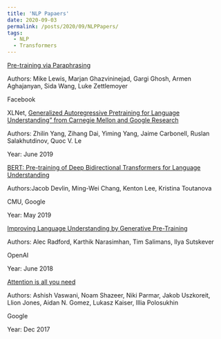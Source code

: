 ```yaml
---
title: 'NLP Papaers'
date: 2020-09-03
permalink: /posts/2020/09/NLPPapers/
tags:
  - NLP
  - Transformers
---
```



[Pre-training via Paraphrasing](https://arxiv.org/abs/2006.15020)

Authors: Mike Lewis, Marjan Ghazvininejad, Gargi Ghosh, Armen Aghajanyan, Sida Wang, Luke Zettlemoyer

Facebook


XLNet, [Generalized Autoregressive Pretraining for Language Understanding” from Carnegie Mellon and Google Research](https://arxiv.org/abs/1906.08237)  

Authors: Zhilin Yang, Zihang Dai, Yiming Yang, Jaime Carbonell, Ruslan Salakhutdinov, Quoc V. Le

Year: June 2019


[BERT: Pre-training of Deep Bidirectional Transformers for Language Understanding](https://arxiv.org/abs/1810.04805)

Authors:Jacob Devlin, Ming-Wei Chang, Kenton Lee, Kristina Toutanova

CMU, Google

Year: May 2019

[Improving Language Understanding by Generative Pre-Training](https://s3-us-west-2.amazonaws.com/openai-assets/research-covers/language-unsupervised/language_understanding_paper.pdf)

Authors: Alec Radford, Karthik Narasimhan, Tim Salimans, Ilya Sutskever 

OpenAI

Year: June 2018

[Attention is all you need](https://arxiv.org/abs/1706.03762) 

Authors: Ashish Vaswani, Noam Shazeer, Niki Parmar, Jakob Uszkoreit, Llion Jones, Aidan N. Gomez, Lukasz Kaiser, Illia Polosukhin

Google

Year: Dec 2017

